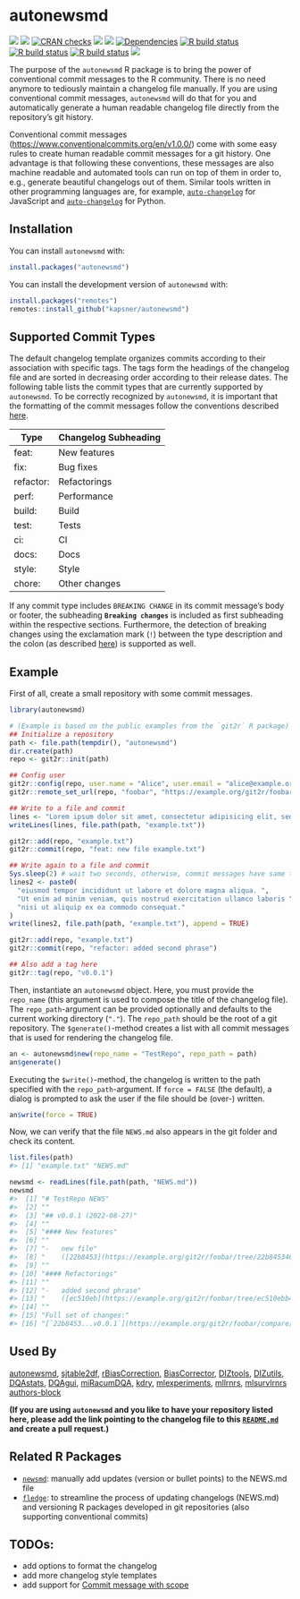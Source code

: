 

# autonewsmd

<!-- badges: start -->

[![](https://img.shields.io/badge/lifecycle-experimental-orange.svg)](https://lifecycle.r-lib.org/articles/stages.html#experimental)
[![](https://www.r-pkg.org/badges/version/autonewsmd)](https://cran.r-project.org/package=autonewsmd)
[![CRAN
checks](https://badges.cranchecks.info/worst/autonewsmd.svg)](https://cran.r-project.org/web/checks/check_results_autonewsmd.html)
[![](http://cranlogs.r-pkg.org/badges/grand-total/autonewsmd?color=blue)](https://cran.r-project.org/package=autonewsmd)
[![](http://cranlogs.r-pkg.org/badges/last-month/autonewsmd?color=blue)](https://cran.r-project.org/package=autonewsmd)
[![Dependencies](https://tinyverse.netlify.com/badge/autonewsmd)](https://cran.r-project.org/package=autonewsmd)
[![R build
status](https://github.com/kapsner/autonewsmd/workflows/R%20CMD%20Check%20via%20%7Btic%7D/badge.svg)](https://github.com/kapsner/autonewsmd/actions)
[![R build
status](https://github.com/kapsner/autonewsmd/workflows/lint/badge.svg)](https://github.com/kapsner/autonewsmd/actions)
[![R build
status](https://github.com/kapsner/autonewsmd/workflows/test-coverage/badge.svg)](https://github.com/kapsner/autonewsmd/actions)
[![](https://codecov.io/gh/https://github.com/kapsner/autonewsmd/branch/main/graph/badge.svg)](https://codecov.io/gh/https://github.com/kapsner/autonewsmd)

<!-- badges: end -->

The purpose of the `autonewsmd` R package is to bring the power of
conventional commit messages to the R community. There is no need
anymore to tediously maintain a changelog file manually. If you are
using conventional commit messages, `autonewsmd` will do that for you
and automatically generate a human readable changelog file directly from
the repository’s git history.

Conventional commit messages
(<https://www.conventionalcommits.org/en/v1.0.0/>) come with some easy
rules to create human readable commit messages for a git history. One
advantage is that following these conventions, these messages are also
machine readable and automated tools can run on top of them in order to,
e.g., generate beautiful changelogs out of them. Similar tools written
in other programming languages are, for example,
[`auto-changelog`](https://github.com/cookpete/auto-changelog) for
JavaScript and
[`auto-changelog`](https://github.com/KeNaCo/auto-changelog) for Python.

## Installation

You can install `autonewsmd` with:

``` r
install.packages("autonewsmd")
```

You can install the development version of `autonewsmd` with:

``` r
install.packages("remotes")
remotes::install_github("kapsner/autonewsmd")
```

## Supported Commit Types

The default changelog template organizes commits according to their
association with specific tags. The tags form the headings of the
changelog file and are sorted in decreasing order according to their
release dates. The following table lists the commit types that are
currently supported by `autonewsmd`. To be correctly recognized by
`autonewsmd`, it is important that the formatting of the commit messages
follow the conventions described
[here](https://www.conventionalcommits.org/en/v1.0.0/#commit-message-with--to-draw-attention-to-breaking-change).

<center>

| Type      | Changelog Subheading |
|-----------|----------------------|
| feat:     | New features         |
| fix:      | Bug fixes            |
| refactor: | Refactorings         |
| perf:     | Performance          |
| build:    | Build                |
| test:     | Tests                |
| ci:       | CI                   |
| docs:     | Docs                 |
| style:    | Style                |
| chore:    | Other changes        |

</center>

If any commit type includes `BREAKING CHANGE` in its commit message’s
body or footer, the subheading **`Breaking changes`** is included as
first subheading within the respective sections. Furthermore, the
detection of breaking changes using the exclamation mark (`!`) between
the type description and the colon (as described
[here](https://www.conventionalcommits.org/en/v1.0.0/#commit-message-with--to-draw-attention-to-breaking-change))
is supported as well.

## Example

First of all, create a small repository with some commit messages.

``` r
library(autonewsmd)

# (Example is based on the public examples from the `git2r` R package)
## Initialize a repository
path <- file.path(tempdir(), "autonewsmd")
dir.create(path)
repo <- git2r::init(path)

## Config user
git2r::config(repo, user.name = "Alice", user.email = "alice@example.org")
git2r::remote_set_url(repo, "foobar", "https://example.org/git2r/foobar")

## Write to a file and commit
lines <- "Lorem ipsum dolor sit amet, consectetur adipisicing elit, sed do"
writeLines(lines, file.path(path, "example.txt"))

git2r::add(repo, "example.txt")
git2r::commit(repo, "feat: new file example.txt")

## Write again to a file and commit
Sys.sleep(2) # wait two seconds, otherwise, commit messages have same time stamp
lines2 <- paste0(
  "eiusmod tempor incididunt ut labore et dolore magna aliqua. ",
  "Ut enim ad minim veniam, quis nostrud exercitation ullamco laboris ",
  "nisi ut aliquip ex ea commodo consequat."
)
write(lines2, file.path(path, "example.txt"), append = TRUE)

git2r::add(repo, "example.txt")
git2r::commit(repo, "refactor: added second phrase")

## Also add a tag here
git2r::tag(repo, "v0.0.1")
```

Then, instantiate an `autonewsmd` object. Here, you must provide the
`repo_name` (this argument is used to compose the title of the changelog
file). The `repo_path`-argument can be provided optionally and defaults
to the current working directory (`"."`). The `repo_path` should be the
root of a git repository. The `$generate()`-method creates a list with
all commit messages that is used for rendering the changelog file.

``` r
an <- autonewsmd$new(repo_name = "TestRepo", repo_path = path)
an$generate()
```

Executing the `$write()`-method, the changelog is written to the path
specified with the `repo_path`-argument. If `force = FALSE` (the
default), a dialog is prompted to ask the user if the file should be
(over-) written.

``` r
an$write(force = TRUE)
```

Now, we can verify that the file `NEWS.md` also appears in the git
folder and check its content.

``` r
list.files(path)
#> [1] "example.txt" "NEWS.md"
```

``` r
newsmd <- readLines(file.path(path, "NEWS.md"))
newsmd
#>  [1] "# TestRepo NEWS"                                                                                
#>  [2] ""                                                                                               
#>  [3] "## v0.0.1 (2022-08-27)"                                                                         
#>  [4] ""                                                                                               
#>  [5] "#### New features"                                                                              
#>  [6] ""                                                                                               
#>  [7] "-   new file"                                                                                   
#>  [8] "    ([22b8453](https://example.org/git2r/foobar/tree/22b845346a0f3686d79eb86445af6be71dc86da6))"
#>  [9] ""                                                                                               
#> [10] "#### Refactorings"                                                                              
#> [11] ""                                                                                               
#> [12] "-   added second phrase"                                                                        
#> [13] "    ([ec510eb](https://example.org/git2r/foobar/tree/ec510ebb465d25ab7ad27e8b637cf4113b55cbdf))"
#> [14] ""                                                                                               
#> [15] "Full set of changes:"                                                                           
#> [16] "[`22b8453...v0.0.1`](https://example.org/git2r/foobar/compare/22b8453...v0.0.1)"
```

## Used By

[autonewsmd](https://github.com/kapsner/autonewsmd/blob/main/NEWS.md),
[sjtable2df](https://github.com/kapsner/sjtable2df/blob/main/NEWS.md),
[rBiasCorrection](https://github.com/kapsner/rBiasCorrection/blob/master/NEWS.md),
[BiasCorrector](https://github.com/kapsner/BiasCorrector/blob/master/NEWS.md),
[DIZtools](https://github.com/miracum/misc-diztools/blob/main/NEWS.md),
[DIZutils](https://github.com/miracum/misc-dizutils/blob/master/NEWS.md),
[DQAstats](https://github.com/miracum/dqa-dqastats/blob/master/NEWS.md),
[DQAgui](https://github.com/miracum/dqa-dqagui/blob/master/NEWS.md),
[miRacumDQA](https://github.com/miracum/dqa-miracumdqa/blob/master/NEWS.md),
[kdry](https://github.com/kapsner/kdry/blob/main/NEWS.md),
[mlexperiments](https://github.com/kapsner/mlexperiments/blob/main/NEWS.md),
[mllrnrs](https://github.com/kapsner/mllrnrs/blob/main/NEWS.md),
[mlsurvlrnrs](https://github.com/kapsner/mlsurvlrnrs/blob/main/NEWS.md)
[authors-block](https://github.com/kapsner/authors-block/blob/main/NEWS.md)

**(If you are using `autonewsmd` and you like to have your repository
listed here, please add the link pointing to the changelog file to this
[`README.md`](./README.md) and create a pull request.)**

## Related R Packages

- [`newsmd`](https://github.com/Dschaykib/newsmd): manually add updates
  (version or bullet points) to the NEWS.md file
- [`fledge`](https://github.com/cynkra/fledge): to streamline the
  process of updating changelogs (NEWS.md) and versioning R packages
  developed in git repositories (also supporting conventional commits)

## TODOs:

- add options to format the changelog
- add more changelog style templates
- add support for [Commit message with
  scope](https://www.conventionalcommits.org/en/v1.0.0/#commit-message-with-scope)
